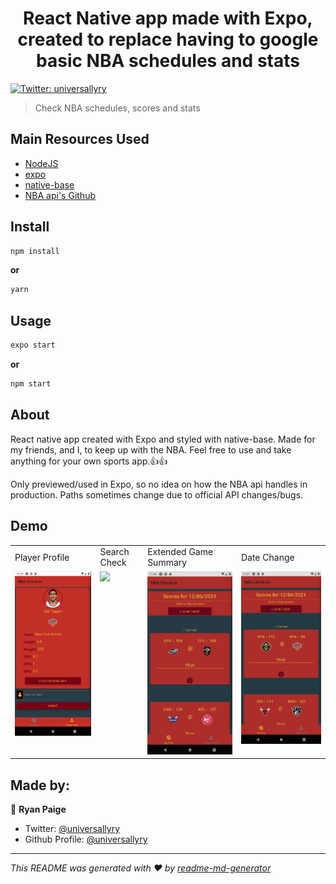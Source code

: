 <h1 align="center">React Native app made with Expo, created to replace having to google basic NBA schedules and stats</h1>
<p>
  <a href="https://twitter.com/universallyry" target="_blank">
    <img alt="Twitter: universallyry" src="https://img.shields.io/twitter/follow/universallyry.svg?style=social" />
  </a>
</p>

> Check NBA schedules, scores and stats

## Main Resources Used

- [NodeJS](https://nodejs.org/en/download/)
- [expo](https://expo.io/)
- [native-base](https://nativebase.io/)
- [NBA api's Github](https://github.com/bttmly/nba)

## Install

```sh
npm install
```

**or**

```sh
yarn
```

## Usage

```sh
expo start
```

**or**

```sh
npm start
```

## About

React native app created with Expo and styled with native-base. Made for my friends, and I, to keep up with the NBA. Feel free to use and take anything for your own sports app.:thumbsup::thumbsup:

Only previewed/used in Expo, so no idea on how the NBA api handles in production. Paths sometimes change due to official API changes/bugs.

## Demo

<table>
  <tr>
    <td>Player Profile</td>
    <td>Search Check</td>
    <td>Extended Game Summary</td>
    <td>Date Change</td>
  </tr>
  <tr>
    <td valign="top"><img src="demo/playerScreen.gif"></td>
    <td valign="top"><img src="demo/errorChecks.gif"></td>
    <td valign="top"><img src="demo/scoreScreen.gif"></td>
    <td valign="top"><img src="demo/dateChange.gif"></td>
  </tr>
 </table>

## Made by:

👤 **Ryan Paige**

- Twitter: [@universallyry](https://twitter.com/universallyry)
- Github Profile: [@universallyry](https://github.com/universallyry)

---

_This README was generated with ❤️ by [readme-md-generator](https://github.com/kefranabg/readme-md-generator)_
